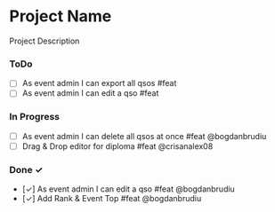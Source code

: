 ﻿# Project Name
Project Description

### ToDo

- [ ] As event admin I can export all qsos  #feat
- [ ] As event admin I can edit a qso  #feat

### In Progress

- [ ] As event admin I can delete all qsos at once  #feat @bogdanbrudiu
- [ ] Drag & Drop editor for diploma  #feat @crisanalex08

### Done ✓

- [✓] As event admin I can edit a qso  #feat @bogdanbrudiu
- [✓] Add Rank & Event Top  #feat @bogdanbrudiu


